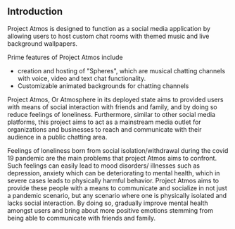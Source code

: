 ## Introduction

Project Atmos is designed to function as a social media application by allowing
users to host custom chat rooms with themed music and live background wallpapers.

Prime features of Project Atmos include

- creation and hosting of "Spheres", which are musical chatting channels with
  voice, video and text chat functionality.
- Customizable animated backgrounds for chatting channels

Project Atmos, Or Atmosphere in its deployed state aims to provided users with
means of social interaction with friends and family, and by doing so reduce
feelings of loneliness. Furthermore, similar to other social media platforms,
this project aims to act as a mainstream media outlet for organizations and
businesses to reach and communicate with their audience in a public chatting
area.

Feelings of loneliness born from social isolation/withdrawal during the covid
19 pandemic are the main problems that project Atmos aims to confront. Such
feelings can easily lead to mood disorders/ illnesses such as depression,
anxiety which can be deteriorating to mental health, which in severe cases leads
to physically harmful behavior. Project Atmos aims to provide these people with
a means to communicate and socialize in not just a pandemic scenario, but any
scenario where one is physically isolated and lacks social interaction. By
doing so, gradually improve mental health amongst users and bring about more
positive emotions stemming from being able to communicate with friends and
family.

